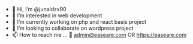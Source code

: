 - 👋 Hi, I’m @junaidzx90
- 👀 I’m interested in web development 
- 🌱 I’m currently working on php and react basis project  
- 💞️ I’m looking to collaborate on wordpress project
- 📫 How to reach me ... 📨 admin@easeare.com OR https://easeare.com
